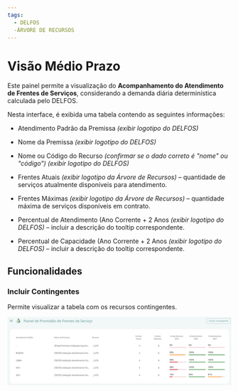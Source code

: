 ```yaml
---
tags:
  - DELFOS
  -ÁRVORE DE RECURSOS
---
```

# Visão Médio Prazo

Este painel permite a visualização do **Acompanhamento do Atendimento de Frentes de Serviços**, considerando a demanda diária determinística calculada pelo DELFOS.   

Nesta interface, é exibida uma tabela contendo as seguintes informações:  

- Atendimento Padrão da Premissa *(exibir logotipo do DELFOS)*  

- Nome da Premissa *(exibir logotipo do DELFOS)*  

- Nome ou Código do Recurso *(confirmar se o dado correto é "nome" ou "código")* *(exibir logotipo do DELFOS)*  

- Frentes Atuais *(exibir logotipo da Árvore de Recursos)* – quantidade de serviços atualmente disponíveis para atendimento. 

- Frentes Máximas *(exibir logotipo da Árvore de Recursos)* – quantidade máxima de serviços disponíveis em contrato.  

- Percentual de Atendimento (Ano Corrente + 2 Anos *(exibir logotipo do DELFOS)* – incluir a descrição do tooltip correspondente. 

- Percentual de Capacidade (Ano Corrente + 2 Anos *(exibir logotipo do DELFOS)* – incluir a descrição do tooltip correspondente.  

## Funcionalidades

### Incluir Contingentes  
Permite visualizar a tabela com os recursos contingentes.  


![alt text](image-12.png)
